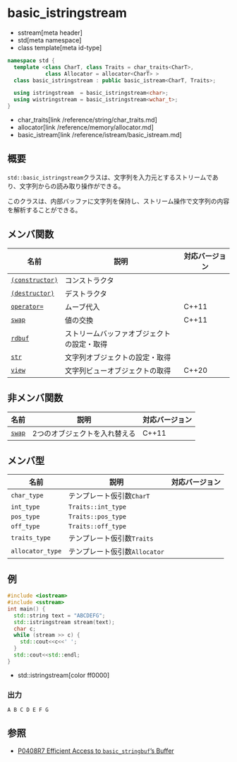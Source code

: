 # basic_istringstream
* sstream[meta header]
* std[meta namespace]
* class template[meta id-type]

```cpp
namespace std {
  template <class CharT, class Traits = char_traits<CharT>,
            class Allocator = allocator<CharT> >
  class basic_istringstream : public basic_istream<CharT, Traits>;

  using istringstream  = basic_istringstream<char>;
  using wistringstream = basic_istringstream<wchar_t>;
}
```
* char_traits[link /reference/string/char_traits.md]
* allocator[link /reference/memory/allocator.md]
* basic_istream[link /reference/istream/basic_istream.md]

## 概要
`std::basic_istringstream`クラスは、文字列を入力元とするストリームであり、文字列からの読み取り操作ができる。

このクラスは、内部バッファに文字列を保持し、ストリーム操作で文字列の内容を解析することができる。


## メンバ関数

| 名前                                | 説明                                       | 対応バージョン |
|-------------------------------------|--------------------------------------------|----------------|
| [`(constructor)`](basic_istringstream/op_constructor.md) | コンストラクタ                             | |
| [`(destructor)`](basic_istringstream/op_destructor.md)  | デストラクタ                               | |
| [`operator=`](basic_istringstream/op_assign.md)         | ムーブ代入                                 | C++11 |
| [`swap`](basic_istringstream/swap.md)                   | 値の交換                                   | C++11 |
| [`rdbuf`](basic_istringstream/rdbuf.md)                 | ストリームバッファオブジェクトの設定・取得 | |
| [`str`](basic_istringstream/str.md)                     | 文字列オブジェクトの設定・取得             | |
| [`view`](basic_istringstream/view.md)                   | 文字列ビューオブジェクトの取得             | C++20 |


## 非メンバ関数

| 名前   | 説明                          | 対応バージョン |
|--------|-------------------------------|----------------|
| [`swap`](basic_istringstream/swap_free.md) | 2つのオブジェクトを入れ替える | C++11 |


## メンバ型

| 名前             | 説明                          | 対応バージョン |
|------------------|-------------------------------|----------------|
| `char_type`      | テンプレート仮引数`CharT`     | |
| `int_type`       | `Traits::int_type`            | |
| `pos_type`       | `Traits::pos_type`            | |
| `off_type`       | `Traits::off_type`            | |
| `traits_type`    | テンプレート仮引数`Traits`    | |
| `allocator_type` | テンプレート仮引数`Allocator` | |

## 例
```cpp example
#include <iostream>
#include <sstream>
int main() {
  std::string text = "ABCDEFG";
  std::istringstream stream(text);
  char c;
  while (stream >> c) {
    std::cout<<c<<' ';
  }
  std::cout<<std::endl;
}
```
* std::istringstream[color ff0000]
### 出力
```
A B C D E F G 

```

## 参照
- [P0408R7 Efficient Access to `basic_stringbuf`’s Buffer](https://www.open-std.org/jtc1/sc22/wg21/docs/papers/2019/p0408r7.pdf)
